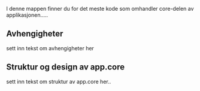 I denne mappen finner du for det meste kode som omhandler core-delen av applikasjonen.....

## Avhengigheter

sett inn tekst om avhengigheter her

## Struktur og design av app.core

sett inn tekst om struktur av app.core her..
